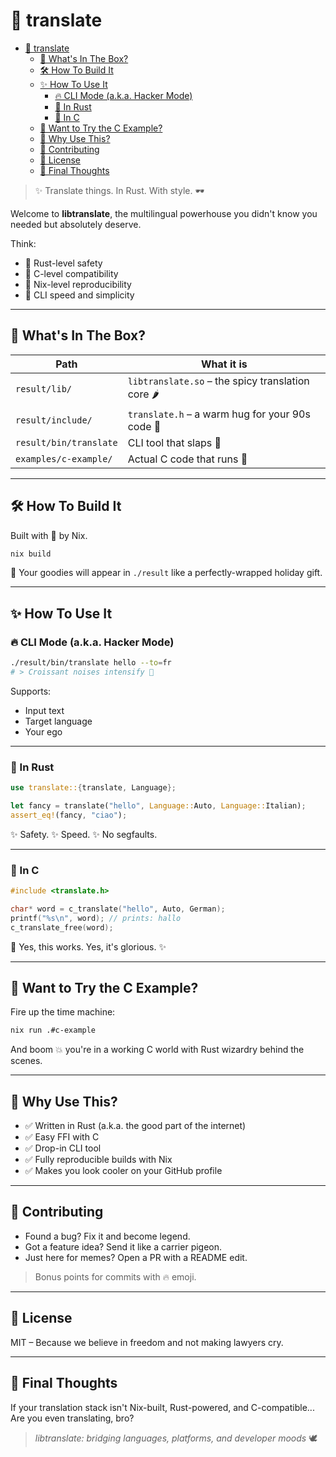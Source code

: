 # 🦀 translate

<!--toc:start-->

- [🦀 translate](#🦀-translate)
  - [🧱 What's In The Box?](#🧱-whats-in-the-box)
  - [🛠️ How To Build It](#🛠️-how-to-build-it)
  - [✨ How To Use It](#how-to-use-it)
    - [🔥 CLI Mode (a.k.a. Hacker Mode)](#🔥-cli-mode-aka-hacker-mode)
    - [🦀 In Rust](#🦀-in-rust)
    - [💾 In C](#💾-in-c)
  - [🧪 Want to Try the C Example?](#🧪-want-to-try-the-c-example)
  - [🧠 Why Use This?](#🧠-why-use-this)
  - [🤝 Contributing](#🤝-contributing)
  - [📜 License](#📜-license)
  - [🎉 Final Thoughts](#🎉-final-thoughts)
  <!--toc:end-->

> ✨ Translate things. In Rust. With style. 🕶️

Welcome to **libtranslate**, the multilingual powerhouse you didn't know you needed but absolutely deserve.

Think:

- 🧠 Rust-level safety
- 🤝 C-level compatibility
- 🔁 Nix-level reproducibility
- 🚀 CLI speed and simplicity

---

## 🧱 What's In The Box?

| Path                   | What it is                                        |
| ---------------------- | ------------------------------------------------- |
| `result/lib/`          | `libtranslate.so` – the spicy translation core 🌶️ |
| `result/include/`      | `translate.h` – a warm hug for your 90s code 👴   |
| `result/bin/translate` | CLI tool that slaps 🚀                            |
| `examples/c-example/`  | Actual C code that runs 🤯                        |

---

## 🛠️ How To Build It

Built with 💜 by Nix.

```bash
nix build
```

🎁 Your goodies will appear in `./result` like a perfectly-wrapped holiday gift.

---

## ✨ How To Use It

### 🔥 CLI Mode (a.k.a. Hacker Mode)

```bash
./result/bin/translate hello --to=fr
# > Croissant noises intensify 🥐
```

Supports:

- Input text
- Target language
- Your ego

---

### 🦀 In Rust

```rust
use translate::{translate, Language};

let fancy = translate("hello", Language::Auto, Language::Italian);
assert_eq!(fancy, "ciao");
```

✨ Safety. ✨ Speed. ✨ No segfaults.

---

### 💾 In C

```c
#include <translate.h>

char* word = c_translate("hello", Auto, German);
printf("%s\n", word); // prints: hallo
c_translate_free(word);
```

👴 Yes, this works. Yes, it's glorious. ✨

---

## 🧪 Want to Try the C Example?

Fire up the time machine:

```bash
nix run .#c-example
```

And boom 💥 you're in a working C world with Rust wizardry behind the scenes.

---

## 🧠 Why Use This?

- ✅ Written in Rust (a.k.a. the good part of the internet)
- ✅ Easy FFI with C
- ✅ Drop-in CLI tool
- ✅ Fully reproducible builds with Nix
- ✅ Makes you look cooler on your GitHub profile

---

## 🤝 Contributing

- Found a bug? Fix it and become legend.
- Got a feature idea? Send it like a carrier pigeon.
- Just here for memes? Open a PR with a README edit.

> Bonus points for commits with 🔥 emoji.

---

## 📜 License

MIT – Because we believe in freedom and not making lawyers cry.

---

## 🎉 Final Thoughts

If your translation stack isn't Nix-built, Rust-powered, and C-compatible...
Are you even translating, bro?

> _libtranslate: bridging languages, platforms, and developer moods_ 🕊️
